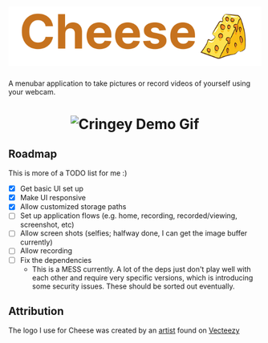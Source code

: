 <h1 align="center">
  <img alt='Cheese Logo' src="https://github.com/aaronleopold/cheese/blob/main/src/assets/temp-readme-logo.png" />
</h1>

A menubar application to take pictures or record videos of yourself using your webcam.

<h1 align="center">
  <img alt='Cringey Demo Gif' src="https://github.com/aaronleopold/cheese/blob/main/src/assets/temp-readme-demo-very-cringe-lol.gif" />
</h1>

## Roadmap

This is more of a TODO list for me :)

- [x] Get basic UI set up
- [x] Make UI responsive
- [x] Allow customized storage paths
- [ ] Set up application flows (e.g. home, recording, recorded/viewing, screenshot, etc)
- [ ] Allow screen shots (selfies; halfway done, I can get the image buffer currently)
- [ ] Allow recording
- [ ] Fix the dependencies
  - This is a MESS currently. A lot of the deps just don't play well with each other and require very specific versions, which is introducing some security issues. These should be sorted out eventually.

## Attribution

The logo I use for Cheese was created by an [artist](https://www.vecteezy.com/members/pisuttardging180463) found on [Vecteezy](https://www.vecteezy.com/free-vector/cheese-logo)
